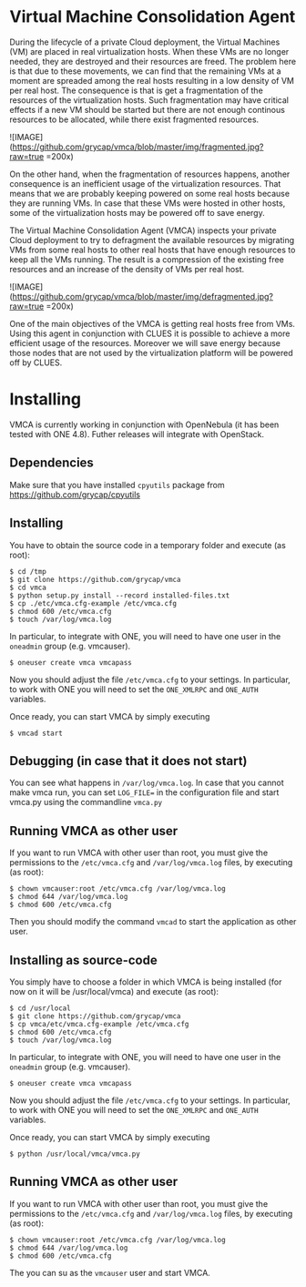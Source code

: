 # Virtual Machine Consolidation Agent

During the lifecycle of a private Cloud deployment, the Virtual Machines (VM) are placed in real virtualization hosts. When these VMs are no longer needed, they are destroyed and their resources are freed. The problem here is that due to these movements, we can find that the remaining VMs at a moment are spreaded among the real hosts resulting in a low density of VM per real host. The consequence is that is get a fragmentation of the resources of the virtualization hosts. Such fragmentation may have critical effects if a new VM should be started but there are not enough continous resources to be allocated, while there exist fragmented resources.

![IMAGE](https://github.com/grycap/vmca/blob/master/img/fragmented.jpg?raw=true =200x)

On the other hand, when the fragmentation of resources happens, another consequence is an inefficient usage of the virtualization resources. That means that we are probably keeping powered on some real hosts because they are running VMs. In case that these VMs were hosted in other hosts, some of the virtualization hosts may be powered off to save energy.

The Virtual Machine Consolidation Agent (VMCA) inspects your private Cloud deployment to try to defragment the available resources by migrating VMs from some real hosts to other real hosts that have enough resources to keep all the VMs running. The result is a compression of the existing free resources and an increase of the density of VMs per real host.

![IMAGE](https://github.com/grycap/vmca/blob/master/img/defragmented.jpg?raw=true =200x)

One of the main objectives of the VMCA is getting real hosts free from VMs. Using this agent in conjunction with CLUES it is possible to achieve a more efficient usage of the resources. Moreover we will save energy because those nodes that are not used by the virtualization platform will be powered off by CLUES.

# Installing

VMCA is currently working in conjunction with OpenNebula (it has been tested with ONE 4.8). Futher releases will integrate with OpenStack.

## Dependencies

Make sure that you have installed ```cpyutils``` package from https://github.com/grycap/cpyutils

## Installing

You have to obtain the source code in a temporary folder and execute (as root):

```
$ cd /tmp
$ git clone https://github.com/grycap/vmca
$ cd vmca
$ python setup.py install --record installed-files.txt
$ cp ./etc/vmca.cfg-example /etc/vmca.cfg
$ chmod 600 /etc/vmca.cfg
$ touch /var/log/vmca.log
```

In particular, to integrate with ONE, you will need to have one user in the ```oneadmin``` group (e.g. vmcauser).

```
$ oneuser create vmca vmcapass
```

Now you should adjust the file ```/etc/vmca.cfg``` to your settings. In particular, to work with ONE you will need to set the ```ONE_XMLRPC``` and ```ONE_AUTH``` variables.

Once ready, you can start VMCA by simply executing

```
$ vmcad start
```

## Debugging (in case that it does not start)

You can see what happens in ```/var/log/vmca.log```. In case that you cannot make vmca run, you can set ```LOG_FILE=``` in the configuration file and start vmca.py using the commandline ```vmca.py```

## Running VMCA as other user

If you want to run VMCA with other user than root, you must give the permissions to the ```/etc/vmca.cfg``` and ```/var/log/vmca.log``` files, by executing (as root):

```
$ chown vmcauser:root /etc/vmca.cfg /var/log/vmca.log
$ chmod 644 /var/log/vmca.log
$ chmod 600 /etc/vmca.cfg
```

Then you should modify the command ```vmcad``` to start the application as other user.

## Installing as source-code

You simply have to choose a folder in which VMCA is being installed (for now on it will be /usr/local/vmca) and execute (as root):

```
$ cd /usr/local
$ git clone https://github.com/grycap/vmca
$ cp vmca/etc/vmca.cfg-example /etc/vmca.cfg
$ chmod 600 /etc/vmca.cfg
$ touch /var/log/vmca.log
```

In particular, to integrate with ONE, you will need to have one user in the ```oneadmin``` group (e.g. vmcauser).

```
$ oneuser create vmca vmcapass
```

Now you should adjust the file ```/etc/vmca.cfg``` to your settings. In particular, to work with ONE you will need to set the ```ONE_XMLRPC``` and ```ONE_AUTH``` variables.

Once ready, you can start VMCA by simply executing

```
$ python /usr/local/vmca/vmca.py
```

## Running VMCA as other user

If you want to run VMCA with other user than root, you must give the permissions to the ```/etc/vmca.cfg``` and ```/var/log/vmca.log``` files, by executing (as root):

```
$ chown vmcauser:root /etc/vmca.cfg /var/log/vmca.log
$ chmod 644 /var/log/vmca.log
$ chmod 600 /etc/vmca.cfg
```

The you can su as the ```vmcauser``` user and start VMCA.

